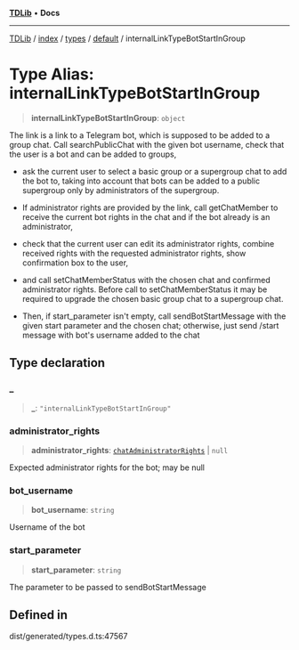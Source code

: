 [**TDLib**](../../../../../../README.md) • **Docs**

***

[TDLib](../../../../../../modules.md) / [index](../../../../../README.md) / [types](../../../README.md) / [default](../README.md) / internalLinkTypeBotStartInGroup

# Type Alias: internalLinkTypeBotStartInGroup

> **internalLinkTypeBotStartInGroup**: `object`

The link is a link to a Telegram bot, which is supposed to be added to a group chat. Call searchPublicChat with the given bot username, check that the user is a bot and can be added to groups,

- ask the current user to select a basic group or a supergroup chat to add the bot to, taking into account that bots can be added to a public supergroup only by administrators of the supergroup.

- If administrator rights are provided by the link, call getChatMember to receive the current bot rights in the chat and if the bot already is an administrator,

- check that the current user can edit its administrator rights, combine received rights with the requested administrator rights, show confirmation box to the user,

- and call setChatMemberStatus with the chosen chat and confirmed administrator rights. Before call to setChatMemberStatus it may be required to upgrade the chosen basic group chat to a supergroup chat.

- Then, if start_parameter isn't empty, call sendBotStartMessage with the given start parameter and the chosen chat; otherwise, just send /start message with bot's username added to the chat

## Type declaration

### \_

> **\_**: `"internalLinkTypeBotStartInGroup"`

### administrator\_rights

> **administrator\_rights**: [`chatAdministratorRights`](chatAdministratorRights-1.md) \| `null`

Expected administrator rights for the bot; may be null

### bot\_username

> **bot\_username**: `string`

Username of the bot

### start\_parameter

> **start\_parameter**: `string`

The parameter to be passed to sendBotStartMessage

## Defined in

dist/generated/types.d.ts:47567
